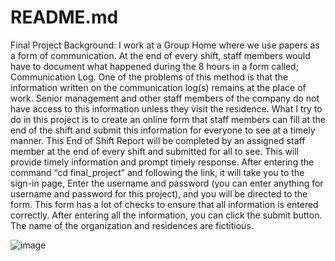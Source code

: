 # README.md
Final Project
Background: I work at a Group Home where we use papers as a form of communication. At the end of every shift, 
staff members would have to document what happened during the 8 hours in a form called; Communication Log. 
One of the problems of this method is that the information written on the communication log(s) remains at 
the place of work. Senior management and other staff members of the company do not have access to this 
information unless they visit the residence. What I try to do in this project is to create an online form 
that staff members can fill at the end of the shift and submit this information for everyone to see at a 
timely manner. This End of Shift Report will be completed by an assigned staff member at the end of every 
shift and submitted for all to see. This will provide timely information and prompt timely response.
After entering the command “cd final_project” and following the link, it will take you to the sign-in 
page, Enter the username and password (you can enter anything for username and password for this project), 
and you will be directed to the form.  This form has a lot of checks to ensure that all information is
entered correctly. After entering all the information, you can click the submit button.  The name of the 
organization and residences are fictitious. 


![image](https://user-images.githubusercontent.com/16408316/167321388-c5e54ac0-7135-4c1b-b1de-0a348018e84d.png)
